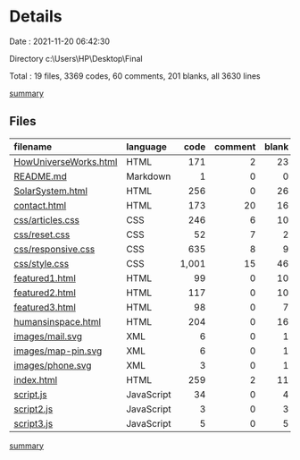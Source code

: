 # Details

Date : 2021-11-20 06:42:30

Directory c:\Users\HP\Desktop\Final

Total : 19 files,  3369 codes, 60 comments, 201 blanks, all 3630 lines

[summary](results.md)

## Files
| filename | language | code | comment | blank | total |
| :--- | :--- | ---: | ---: | ---: | ---: |
| [HowUniverseWorks.html](/HowUniverseWorks.html) | HTML | 171 | 2 | 23 | 196 |
| [README.md](/README.md) | Markdown | 1 | 0 | 0 | 1 |
| [SolarSystem.html](/SolarSystem.html) | HTML | 256 | 0 | 26 | 282 |
| [contact.html](/contact.html) | HTML | 173 | 20 | 16 | 209 |
| [css/articles.css](/css/articles.css) | CSS | 246 | 6 | 10 | 262 |
| [css/reset.css](/css/reset.css) | CSS | 52 | 7 | 2 | 61 |
| [css/responsive.css](/css/responsive.css) | CSS | 635 | 8 | 9 | 652 |
| [css/style.css](/css/style.css) | CSS | 1,001 | 15 | 46 | 1,062 |
| [featured1.html](/featured1.html) | HTML | 99 | 0 | 10 | 109 |
| [featured2.html](/featured2.html) | HTML | 117 | 0 | 10 | 127 |
| [featured3.html](/featured3.html) | HTML | 98 | 0 | 7 | 105 |
| [humansinspace.html](/humansinspace.html) | HTML | 204 | 0 | 16 | 220 |
| [images/mail.svg](/images/mail.svg) | XML | 6 | 0 | 1 | 7 |
| [images/map-pin.svg](/images/map-pin.svg) | XML | 6 | 0 | 1 | 7 |
| [images/phone.svg](/images/phone.svg) | XML | 3 | 0 | 1 | 4 |
| [index.html](/index.html) | HTML | 259 | 2 | 11 | 272 |
| [script.js](/script.js) | JavaScript | 34 | 0 | 4 | 38 |
| [script2.js](/script2.js) | JavaScript | 3 | 0 | 3 | 6 |
| [script3.js](/script3.js) | JavaScript | 5 | 0 | 5 | 10 |

[summary](results.md)